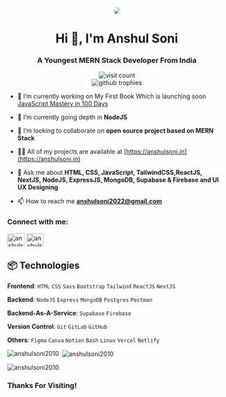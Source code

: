 <div align="center">
  <img src="https://i.imgur.com/Tqqn4WE.png" style="border-radius: 60px;">
  <h1>Hi 👋, I'm Anshul Soni</h1>
  <h3>A Youngest MERN Stack Developer From India</h3>
</div>

<div align="center">
  <img src="https://visitcount.itsvg.in/api?id=anshulsoni2010&icon=8&color=10" alt="visit count"/>
</div>

<div align="center">
  <img src="https://github-trophies.vercel.app/?username=anshulsoni2010&column=6&margin-w=15&margin-h=15" alt="github trophies"/>
</div>

- 🔭 I’m currently working on My First Book Which is launching soon [JavaScript Mastery in 100 Days](https://www.instagram.com/reel/C5cnpq9rSH6/?utm_source=ig_web_copy_link&igsh=MzRlODBiNWFlZA==)

- 🌱 I’m currently going depth in **NodeJS**

- 👯 I’m looking to collaborate on **open source project based on MERN Stack**

- 👨‍💻 All of my projects are available at [https://anshulsoni.in](https://anshulsoni.in)

- 💬 Ask me about **HTML, CSS, JavaScript, TailwindCSS,ReactJS, NextJS, NodeJS, ExpressJS, MongoDB, Supabase & Firebase and UI UX Designing**

- 📫 How to reach me **anshulsoni2022@gmail.com**

<h3 align="left">Connect with me:</h3>
<p align="left">
<a href="https://twitter.com/anshulsoni2010" target="blank"><img align="center" src="https://raw.githubusercontent.com/rahuldkjain/github-profile-readme-generator/master/src/images/icons/Social/twitter.svg" alt="anshulsoni2010" height="30" width="40" /></a>
<a href="https://instagram.com/anshulsoni2010" target="blank"><img align="center" src="https://raw.githubusercontent.com/rahuldkjain/github-profile-readme-generator/master/src/images/icons/Social/instagram.svg" alt="anshulsoni2010" height="30" width="40" /></a>
</p>

## 📦 Technologies

**Frontend**: `HTML` `CSS` `Sass` `Bootstrap` `Tailwind` `ReactJS` `NextJS`

**Backend**: `NodeJS` `Express` `MongoDB` `Postgres` `Postman`

**Backend-As-A-Service**: `Supabase` `Firebase`

**Version Control**: `Git` `GitLab` `GitHub`

**Others**: `Figma` `Canva` `Notion` `Bash` `Linux` `Vercel` `Netlify`
<p><img align="left" src="https://github-readme-stats.vercel.app/api/top-langs?username=anshulsoni2010&show_icons=true&locale=en&layout=compact" alt="anshulsoni2010" /></p>

<p>&nbsp;<img align="center" src="https://github-readme-stats.vercel.app/api?username=anshulsoni2010&show_icons=true&locale=en" alt="anshulsoni2010" /></p>

<p><img align="center" src="https://github-readme-streak-stats.herokuapp.com/?user=anshulsoni2010&" alt="anshulsoni2010" /></p>

<h3>Thanks For Visiting!</h3> 
